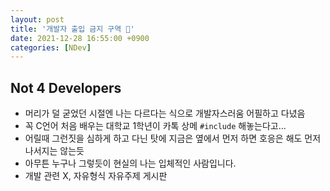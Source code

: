 ```yaml
---
layout: post
title: '개발자 출입 금지 구역 🚷'
date: 2021-12-28 16:55:00 +0900
categories: [NDev]
---
```


## Not 4 Developers
- 머리가 덜 굳었던 시절엔 나는 다르다는 식으로 개발자스러움 어필하고 다녔음
- 꼭 C언어 처음 배우는 대학교 1학년이 카톡 상메 `#include` 해놓는다고...
- 어릴때 그런짓을 심하게 하고 다닌 탓에 지금은 옆에서 먼저 하면 호응은 해도 먼저 나서지는 않는듯
- 아무튼 누구나 그렇듯이 현실의 나는 입체적인 사람입니다.
- 개발 관련 X, 자유형식 자유주제 게시판